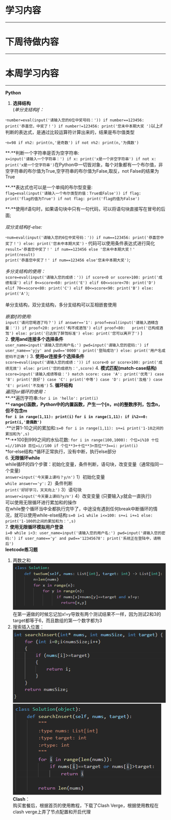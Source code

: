 # 学习内容
---

# 下周待做内容
---
# 本周学习内容
---
**Python**

1. **选择结构**<br>(*单分支结构if：*<br>

**·**`number=eval(input('请输入您的6位中奖号码：')) if number==123456: print('恭喜您，中奖了！') if number!=123456: print('您未中本期大奖 ')`以上if判断的表达式，是通过比较运算符计算出来的，结果是布尔值类型

**·**`n=98 if n%2: print(n,'是奇数') if not n%2: print(n,'为偶数')`

**·**判断一个字符串是否为空字符串:<br>`x=input('请输入一个字符串：') if x: print('x是一个非空字符串') if not x:  print('x是一个空字符串')`在Python中一切皆对象，每个对象都有一个布尔值，非空字符串的布尔值为True,空字符串的布尔值为False,取反，not False的结果为True

**·**表达式也可以是一个单纯的布尔型变量:<br>`flag=eval(input('请输入一个布尔类型的值：True或False')) if flag: print('flag的值为True') if not flag: print('flag的值为False')`

**·**使用if语句时，如果语句块中只有一句代码，可以将语句块直接写在冒号的后面;<br><br>*双分支结构if-else:*

**·**`num=eval(input('请输入您的6位中奖号码：')) if num==123456: print('恭喜您中奖了！') else: print('您未中本期大奖')`
**·** 代码可以使用条件表达式进行简化<br>`result='恭喜您中奖了！' if num==123456 else '您未中本期大奖！' print(result)`<br>`print('恭喜您中奖了！' if num==123456 else'您未中本期大奖')`;<br><br>*多分支结构的使用：*<br>`score=eval(input('请输入您的成绩：')) if score<0 or score>100: print('成绩有误') elif 0<=score<60: print('E') elif 60<=score<70: print('D') elif 70<=score<80: print('C') elif 80<=score<90: print('B') else: print('A')`;<br><br>
单分支结构，双分支结构，多分支结构可以互相嵌套使用<br><br>*嵌套if的使用:*<br>```input('请问您喝酒了吗？')
if answer=='1':
    proof=eval(input('请输入酒精含量：'))
    if proof<20:
        print('构不成酒驾')
    elif proof<80:  
        print('已构成酒驾')
    else:
        print('已达到了醉驾标准')
else:
    print('您可以离开了')```
)<br>
2. **使用and连接多个选择条件**<br>```user_name=input('请输入您的用户名:')
pwd=input('请输入您的密码:')
if user_name=='yjy' and pwd=='0000':
    print('登陆成功')
else:
    print('用户名或密码不正确')```
3. **使用or连接多个选择条件** <br>```score=eval(input('请输入您的成绩：'))
if score<0 or score>100:
    print('成绩无效')
else:
    print('您的成绩为：',score)```
4. **模式匹配(match-case结构)**<br>```score=input('请输入成绩等级：')
match score:
    case 'A':
        print('优秀')
    case 'B':
        print('良好')
    case 'C':
        print('中等')
    case 'D':
        print('及格')
    case 'E':
        print('不及格')```
5. **循环结构** <br>*遍历for循环的使用：*<br>**·**遍历字符串:`for i in 'hello': print(i)`<br> **·**range()函数，Python中的内置函数，产生一个[n，m)的整数序列，包含n，但不包含m<br> `for i in range(1,11): print(i)` `for i in range(1,11): if i%2==0: print(i,'是偶数')`<br>**·**计算1-10之间的累加和:`s=0 for i in range(1,11): s+=i print('1-10之间的累加和为',s)`<br> **·**100到999之间的水仙花数: `for i in range(100,1000): 个位=i%10 十位=i//10%10 百位=i//100 if 个位**3+十位**3+百位**3==i: print(i)`<br> *for-else结构:*循环正常执行，没有中断，执行else部分<br>
6. **无限循环while**<br>while循环的四个步骤：初始化变量，条件判断，语句块，改变变量（通常指同一个变量)<br>`answer=input('今天要上课吗？y/n')` 1）初始化变量<br>`while answer=='y':` 2）条件判断<br>`print('好好学习，天天向上')` 3）语句块<br>`answer=input('今天要上课码?y/n')` 4）改变变量 (只要输入y就会一直执行)<br>可以使用无限循环进行累加和的操作<br>在while整个循环当中全都执行完毕了，中途没有遇到任何break中断循环的情况，就可以使用while-else结构:`s=0 i=1 while i<=100: s+=i i+=1 else: print('1-100的之间的累加和为：',s)`<br>
7. **使用无限循环模拟用户登录**<br>`i=0 while i<3: user_name=input('请输入您的用户名:') pwd=input('请输入您的密码:') if user_name=='y' and pwd=='12345678': print('系统正在登陆中，请稍后') `<br>**leetcode练习题**<br>
1. 两数之和<br>![](https://github.com/jiayu060/-/blob/main/%E4%B8%A4%E6%95%B0%E4%B9%8B%E5%92%8C.png)<br>在第一遍做的时候忘记加x!=y导致有两个测试结果不一样，因为测试2和3的target都等于6，而且数组的第一个数字都为3<br>
2. 搜索插入位置：<br>![](https://github.com/jiayu060/-/blob/main/%E6%90%9C%E7%B4%A2%E6%8F%92%E5%85%A5%E4%BD%8D%E7%BD%AE%E2%80%94%E2%80%94C%E8%AF%AD%E8%A8%80.png)<br>![](https://github.com/jiayu060/-/blob/main/%E6%90%9C%E7%B4%A2%E6%8F%92%E5%85%A5%E4%BD%8D%E7%BD%AE%E2%80%94%E2%80%94Python.png)<br>**Clash**：<br>购买套餐后，根据首页的使用教程，下载了Clash Verge，根据使用教程在clash verge上弄了节点配置和开启代理


